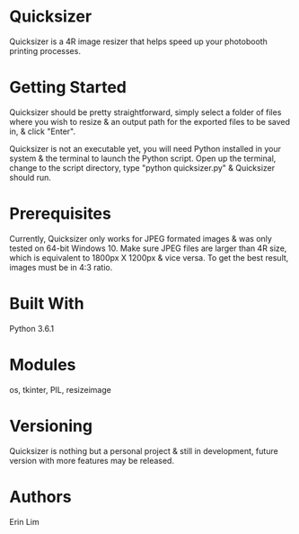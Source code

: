 # Quicksizer
Quicksizer is a 4R image resizer that helps speed up your photobooth printing processes.

# Getting Started
Quicksizer should be pretty straightforward,
simply select a folder of files where you wish to resize & an output path for the exported files to be saved in, & click "Enter".

Quicksizer is not an executable yet, you will need Python installed in your system & the terminal to launch the Python script.
Open up the terminal, change to the script directory, type "python quicksizer.py" & Quicksizer should run.

# Prerequisites
Currently, Quicksizer only works for JPEG formated images & was only tested on 64-bit Windows 10.
Make sure JPEG files are larger than 4R size, which is equivalent to 1800px X 1200px & vice versa.
To get the best result, images must be in 4:3 ratio.

# Built With
Python 3.6.1

# Modules
os, tkinter, PIL, resizeimage

# Versioning
Quicksizer is nothing but a personal project & still in development, future version with more features may be released.

# Authors
Erin Lim
